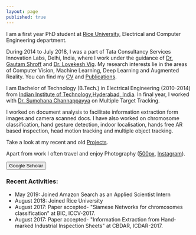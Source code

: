 ```yaml
---
layout: page
published: true
---
```


I am a first year PhD student at [Rice University](https://eceweb.rice.edu/), Electrical and Computer Engineering department.

During 2014 to July 2018, I was a part of Tata Consultancy Services Innovation Labs, Delhi, India, where I work under the guidance of [Dr. Gautam Shroff](https://www.linkedin.com/in/gautam-shroff-066901/) and [Dr. Lovekesh Vig](https://sites.google.com/site/lovekeshhome/). My research interests lie in the areas of Computer Vision, Machine Learning, Deep Learning and Augmented Reality. You can find my [CV](https://gaurav16gupta.github.io/Resume-%20Gaurav%20Gupta.pdf) and [Publications](https://gaurav16gupta.github.io/publications/).

I am Bachelor of Technology (B.Tech.) in Electrical Engineering (2010-2014) from [Indian Institute of Technology,Hyderabad, India](http://www.iith.ac.in). In final year, I worked with [Dr. Sumohana Channappayya](https://www.iith.ac.in/~sumohana/) on Multiple Target Tracking. 

I worked on document analysis to facilitate information extraction form images and camera scanned docs. I have also worked on chromosome classification, hand gesture detection, indoor localisation, hands free AR based inspection, head motion tracking and multiple object tracking.  

Take a look at my recent and old [Projects](https://gaurav16gupta.github.io/projects). 

Apart from work I often travel and enjoy Photography ([500px](https://500px.com/gaurav16gupta), [Instagram](https://www.instagram.com/gaurav16gupta/)).

<form action="https://scholar.google.co.in/citations?user=OguKfJIAAAAJ&hl=en">
    <input type="submit" value="Google Scholar" width="100" height="20" />
</form>

### Recent Activities:
* May 2019: Joined Amazon Search as an Applied Scientist Intern
* August 2018: Joined Rice University 
* August 2017: Paper accepted- "Siamese Networks for chromosomes classification" at BIC, ICCV-2017.
* August 2017: Paper accepted- "Information Extraction from Hand-marked Industrial Inspection Sheets" at CBDAR, ICDAR-2017.
